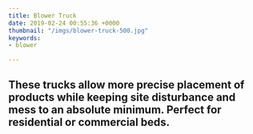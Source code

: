 ```yaml
---
title: Blower Truck
date: 2019-02-24 00:55:36 +0000
thumbnail: "/imgs/blower-truck-500.jpg"
keywords:
- blower

---
```

## These trucks allow more precise placement of products while keeping site disturbance and mess to an absolute minimum. Perfect for residential or commercial beds. 